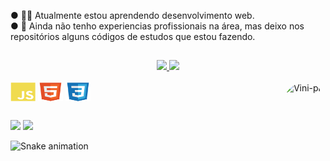● 🐱‍💻 Atualmente estou aprendendo desenvolvimento web. <br>
● 🚀 Ainda não tenho experiencias profissionais na área, mas deixo nos repositórios alguns códigos de estudos que estou fazendo.
  ##
  <div align="center">
    <a href="https://github.com/ViniciusRam">
    <img height="180em" src="https://github-readme-stats.vercel.app/api?username=ViniciusRam&show_icons=true&theme=cobalt&include_all_commits=true&count_private=true"/>
    <img height="180em" src="https://github-readme-stats.vercel.app/api/top-langs/?username=ViniciusRam&layout=compact&langs_count=7&theme=cobalt"/>
    </a>
  </div>
</div>
<div style="display: inline_block"><br>
  <img align="center" alt="Vini-Js" height="30" width="40" src="https://raw.githubusercontent.com/devicons/devicon/master/icons/javascript/javascript-plain.svg">
  <img align="center" alt="Vini-HTML" height="30" width="40" src="https://raw.githubusercontent.com/devicons/devicon/master/icons/html5/html5-original.svg">
  <img align="center" alt="Vini-CSS" height="30" width="40" src="https://raw.githubusercontent.com/devicons/devicon/master/icons/css3/css3-original.svg">
  <img align="right" alt="Vini-pic" height="150" style="border-radius:50px;"         src="https://i.picasion.com/pic91/fcea650627f300f0b4ab8212459d473b.gif">
</div>
  
  ##
 
<div> 
<a href="https://www.instagram.com/vinicius.ski/" target="_blank"><img src="https://img.shields.io/badge/-Instagram-%23E4405F?style=for-the-badge&logo=instagram&logoColor=white" target="_blank"></a>
<a href = "mailto:viniciuseduardorr@gmail.com"><img src="https://img.shields.io/badge/-Gmail-%23333?style=for-the-badge&logo=gmail&logoColor=white" target="_blank"></a>
 
  ![Snake animation](https://github.com/ViniciusRam/ViniciusRam/blob/output/github-contribution-grid-snake.svg)
 
</div>
